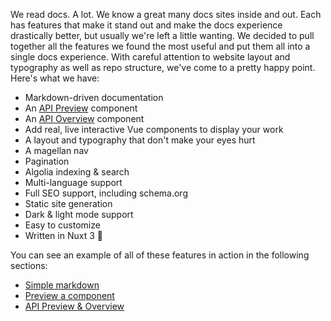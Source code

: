 We read docs. A lot. We know a great many docs sites inside and out. Each has features that make it stand out and make the docs experience drastically better, but usually we're left a little wanting. We decided to pull together all the features we found the most useful and put them all into a single docs experience. With careful attention to website layout and typography as well as repo structure, we've come to a pretty happy point. Here's what we have:

- Markdown-driven documentation
- An [API Preview](/api-sample/introduction) component
- An [API Overview](/api-sample/introduction) component
- Add real, live interactive Vue components to display your work
- A layout and typography that don't make your eyes hurt
- A magellan nav
- Pagination
- Algolia indexing & search
- Multi-language support
- Full SEO support, including schema.org
- Static site generation
- Dark & light mode support
- Easy to customize
- Written in Nuxt 3 💪

You can see an example of all of these features in action in the following sections:

- [Simple markdown](/simple-markdown)
- [Preview a component](/preview-a-component)
- [API Preview & Overview](/api-sample/introduction)
